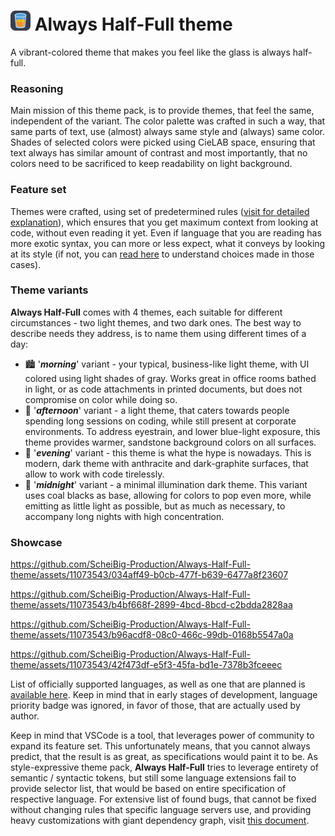 # ![logo icon small](img/icon/icon_sm.png) Always Half-Full theme
A vibrant-colored theme that makes you feel like the glass is always half-full.

### Reasoning 
Main mission of this theme pack, is to provide themes, that feel the same, independent of the variant. The color palette was crafted in such a way, that same parts of text, use (almost) always same style and (always) same color. Shades of selected colors were picked using CieLAB space, ensuring that text always has similar amount of contrast and most importantly, that no colors need to be sacrificed to keep readability on light background.

### Feature set
Themes were crafted, using set of predetermined rules ([visit for detailed explanation](https://github.com/ScheiBig-Production/Always-Half-Full-theme/blob/main/documentation/general_coloring_scheme.md)), which ensures that you get maximum context from looking at code, without even reading it yet. Even if language that you are reading has more exotic syntax, you can more or less expect, what it conveys by looking at its style (if not, you can [read here](https://github.com/ScheiBig-Production/Always-Half-Full-theme/blob/main/documentation/exceptions_from_gcs.md) to understand choices made in those cases).

### Theme variants
__Always Half-Full__ comes with 4 themes, each suitable for different circumstances - two light themes, and two dark ones. The best way to describe needs they address, is to name them using different times of a day:
- 🏙️ '_**morning**_' variant - your typical, business-like light theme, with UI colored using light shades of gray. Works great in office rooms bathed in light, or as code attachments in printed documents, but does not compromise on color while doing so.
- 🌇 '_**afternoon**_' variant - a light theme, that caters towards people spending long sessions on coding, while still present at corporate environments. To address eyestrain, and lower blue-light exposure, this theme provides warmer, sandstone background colors on all surfaces.
- 🌆 '_**evening**_' variant - this theme is what the hype is nowadays. This is modern, dark theme with anthracite and dark-graphite surfaces, that allow to work with code tirelessly.
- 🌃 '_**midnight**_' variant - a minimal illumination dark theme. This variant uses coal blacks as base, allowing for colors to pop even more, while emitting as little light as possible, but as much as necessary, to accompany long nights with high concentration.

### Showcase

https://github.com/ScheiBig-Production/Always-Half-Full-theme/assets/11073543/034aff49-b0cb-477f-b639-6477a8f23607

https://github.com/ScheiBig-Production/Always-Half-Full-theme/assets/11073543/b4bf668f-2899-4bcd-8bcd-c2bdda2828aa

https://github.com/ScheiBig-Production/Always-Half-Full-theme/assets/11073543/b96acdf8-08c0-466c-99db-0168b5547a0a

https://github.com/ScheiBig-Production/Always-Half-Full-theme/assets/11073543/42f473df-e5f3-45fa-bd1e-7378b3fceeec

List of officially supported languages, as well as one that are planned is [available here](https://github.com/orgs/ScheiBig-Production/projects/1/views/1?sortedBy%5Bdirection%5D=desc&sortedBy%5BcolumnId%5D=Status). Keep in mind that in early stages of development, language priority badge was ignored, in favor of those, that are actually used by author.

Keep in mind that VSCode is a tool, that leverages power of community to expand its feature set. This unfortunately means, that you cannot always predict, that the result is as great, as specifications would paint it to be. As style-expressive theme pack, __Always Half-Full__ tries to leverage entirety of semantic / syntactic tokens, but still some language extensions fail to provide selector list, that would be based on entire specification of respective language. For extensive list of found bugs, that cannot be fixed without changing rules that specific language servers use, and providing heavy customizations with giant dependency graph, visit [this document](https://github.com/ScheiBig-Production/Always-Half-Full-theme/blob/main/documentation/known_bugs.md).
